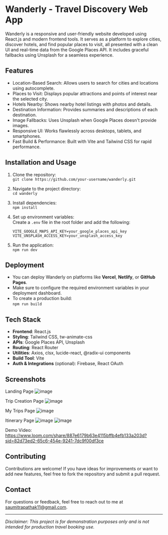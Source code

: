 # Wanderly - Travel Discovery Web App

Wanderly is a responsive and user-friendly website developed using React.js and modern frontend tools. It serves as a platform to explore cities, discover hotels, and find popular places to visit, all presented with a clean UI and real-time data from the Google Places API. It includes graceful fallbacks using Unsplash for a seamless experience.

## Features

- Location-Based Search: Allows users to search for cities and locations using autocomplete.
- Places to Visit: Displays popular attractions and points of interest near the selected city.
- Hotels Nearby: Shows nearby hotel listings with photos and details.
- Destination Information: Provides summaries and descriptions of each destination.
- Image Fallbacks: Uses Unsplash when Google Places doesn't provide images.
- Responsive UI: Works flawlessly across desktops, tablets, and smartphones.
- Fast Build & Performance: Built with Vite and Tailwind CSS for rapid performance.

## Installation and Usage

1. Clone the repository:  
   `git clone https://github.com/your-username/wanderly.git`

2. Navigate to the project directory:  
   `cd wanderly`

3. Install dependencies:  
   `npm install`

4. Set up environment variables:  
   Create a `.env` file in the root folder and add the following:
   ```env
   VITE_GOOGLE_MAPS_API_KEY=your_google_places_api_key
   VITE_UNSPLASH_ACCESS_KEY=your_unsplash_access_key
   ```

5. Run the application:  
   `npm run dev`

## Deployment

- You can deploy Wanderly on platforms like **Vercel**, **Netlify**, or **GitHub Pages**.
- Make sure to configure the required environment variables in your deployment dashboard.
- To create a production build:  
  `npm run build`

## Tech Stack

- **Frontend**: React.js
- **Styling**: Tailwind CSS, tw-animate-css
- **APIs**: Google Places API, Unsplash
- **Routing**: React Router
- **Utilities**: Axios, clsx, lucide-react, @radix-ui components
- **Build Tool**: Vite
- **Auth & Integrations** (optional): Firebase, React OAuth

## Screenshots
Landing Page
![image](https://github.com/user-attachments/assets/de4574cc-0a1f-4416-8bc5-646f4c30a8f2)

Trip Creation Page
![image](https://github.com/user-attachments/assets/f0cc9309-a140-4d8e-bcbd-04710262380e)

My Trips Page
![image](https://github.com/user-attachments/assets/30321cc1-0f0c-429e-bb04-0e2ad339a309)

Itinerary Page
![image](https://github.com/user-attachments/assets/828e10f7-2a71-4895-ac36-acc942a9e062)
![image](https://github.com/user-attachments/assets/89032bac-4b10-4ed7-85ad-b3550c396a7f)


Demo Video:
https://www.loom.com/share/887e6179b63e4115bffb4efb133a203d?sid=82d73ed2-65c6-454e-9241-7dc9f00df3ce


## Contributing

Contributions are welcome! If you have ideas for improvements or want to add new features, feel free to fork the repository and submit a pull request.

## Contact

For questions or feedback, feel free to reach out to me at [saumitrapathak11@gmail.com](mailto:saumitrapathak11@gmail.com).

---

*Disclaimer: This project is for demonstration purposes only and is not intended for production travel booking use.*
